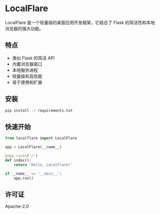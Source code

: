 # LocalFlare

LocalFlare 是一个轻量级的桌面应用开发框架，它结合了 Flask 的简洁性和本地浏览器的强大功能。

## 特点

- 类似 Flask 的简洁 API
- 内置浏览器窗口
- 本地服务进程
- 轻量级和高性能
- 易于使用和扩展

## 安装

```bash
pip install -r requirements.txt
```

## 快速开始

```python
from localflare import LocalFlare

app = LocalFlare(__name__)

@app.route('/')
def index():
    return 'Hello, LocalFlare!'

if __name__ == '__main__':
    app.run()
```

## 许可证

Apache-2.0